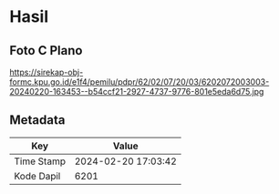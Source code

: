 # Hasil

## Foto C Plano

https://sirekap-obj-formc.kpu.go.id/e1f4/pemilu/pdpr/62/02/07/20/03/6202072003003-20240220-163453--b54ccf21-2927-4737-9776-801e5eda6d75.jpg


## Metadata

| Key        | Value               |
| ---------- | ------------------- |
| Time Stamp | 2024-02-20 17:03:42 |
| Kode Dapil | 6201                |



